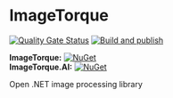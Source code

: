# ImageTorque

[![Quality Gate Status](https://sonarcloud.io/api/project_badges/measure?project=Source-Alchemists_ImageTorque&metric=alert_status)](https://sonarcloud.io/summary/new_code?id=Source-Alchemists_ImageTorque) [![Build and publish](https://github.com/Source-Alchemists/ImageTorque/actions/workflows/build-and-publish.yml/badge.svg)](https://github.com/Source-Alchemists/ImageTorque/actions)

**ImageTorque:** [![NuGet](https://img.shields.io/nuget/v/ImageTorque.svg)](https://www.nuget.org/packages/ImageTorque/) \
**ImageTorque.AI:** [![NuGet](https://img.shields.io/nuget/v/ImageTorque.AI.svg)](https://www.nuget.org/packages/ImageTorque.AI/)

Open .NET image processing library
